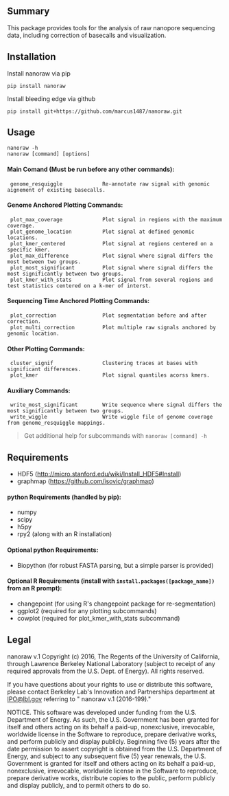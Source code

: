 ## Summary
This package provides tools for the analysis of raw nanopore sequencing data, including correction of basecalls and visualization.

## Installation
Install nanoraw via pip
```
pip install nanoraw
```

Install bleeding edge via github
```
pip install git+https://github.com/marcus1487/nanoraw.git
```

## Usage

```
nanoraw -h
nanoraw [command] [options]
```

#### Main Comand (Must be run before any other commands):
     genome_resquiggle             Re-annotate raw signal with genomic aignement of existing basecalls.

#### Genome Anchored Plotting Commands:
     plot_max_coverage             Plot signal in regions with the maximum coverage.
     plot_genome_location          Plot signal at defined genomic locations.
     plot_kmer_centered            Plot signal at regions centered on a specific kmer.
     plot_max_difference           Plot signal where signal differs the most between two groups.
     plot_most_significant         Plot signal where signal differs the most significantly between two groups.
     plot_kmer_with_stats          Plot signal from several regions and test statistics centered on a k-mer of interst.

#### Sequencing Time Anchored Plotting Commands:
     plot_correction               Plot segmentation before and after correction.
     plot_multi_correction         Plot multiple raw signals anchored by genomic location.

#### Other Plotting Commands:
     cluster_signif                Clustering traces at bases with significant differences.
     plot_kmer                     Plot signal quantiles acorss kmers.

#### Auxiliary Commands:
     write_most_significant        Write sequence where signal differs the most significantly between two groups.
     write_wiggle                  Write wiggle file of genome coverage from genome_resquiggle mappings.

> Get additional help for subcommands with `nanoraw [command] -h`

## Requirements

- HDF5 (<http://micro.stanford.edu/wiki/Install_HDF5#Install>)
- graphmap (<https://github.com/isovic/graphmap>)

#### python Requirements (handled by pip):
- numpy
- scipy
- h5py
- rpy2 (along with an R installation)

#### Optional python Requirements:
- Biopython (for robust FASTA parsing, but a simple parser is provided)

#### Optional R Requirements (install with `install.packages([package_name])` from an R prompt):
- changepoint (for using R's changepoint package for re-segmentation)
- ggplot2 (required for any plotting subcommands)
- cowplot (required for plot_kmer_with_stats subcommand)

## Legal
nanoraw v.1 Copyright (c) 2016, The Regents of the University of California, through Lawrence Berkeley National Laboratory (subject to receipt of any required approvals from the U.S. Dept. of Energy).  All rights reserved.

If you have questions about your rights to use or distribute this software, please contact Berkeley Lab's Innovation and Partnerships department at IPO@lbl.gov referring to " nanoraw v.1 (2016-199)."

NOTICE.  This software was developed under funding from the U.S. Department of Energy.  As such, the U.S. Government has been granted for itself and others acting on its behalf a paid-up, nonexclusive, irrevocable, worldwide license in the Software to reproduce, prepare derivative works, and perform publicly and display publicly.  Beginning five (5) years after the date permission to assert copyright is obtained from the U.S. Department of Energy, and subject to any subsequent five (5) year renewals, the U.S. Government is granted for itself and others acting on its behalf a paid-up, nonexclusive, irrevocable, worldwide license in the Software to reproduce, prepare derivative works, distribute copies to the public, perform publicly and display publicly, and to permit others to do so.
